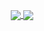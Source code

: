 <p align="center">
<a href="https://github.com/antoniosai">
  <img align="center" src="https://github-readme-stats.vercel.app/api?username=antoniosai&count_private=true&show_icons=true" />
</a>
<a href="https://github.com/antoniosai">
  <img align="center" src="https://github-readme-stats.vercel.app/api/top-langs/?username=antoniosai&layout=compact&langs_count=8" />
</a>
</p>
